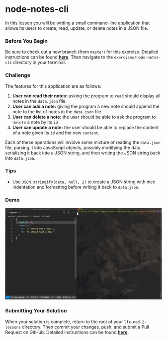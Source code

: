 # node-notes-cli

In this lesson you will be writing a small command-line application that allows its users to create, read, update, or delete notes in a JSON file.

### Before You Begin

Be sure to check out a new branch (from `master`) for this exercise. Detailed instructions can be found [**here**](../../guides/before-each-exercise.md). Then navigate to the `exercises/node-notes-cli` directory in your terminal.

### Challenge

The features for this application are as follows:

1. **User can read their notes:** asking the program to `read` should display all notes in the `data.json` file.
1. **User can add a note:** giving the program a new note should append the note to the list of notes in the `data.json` file.
1. **User can delete a note:** the user should be able to ask the program to `delete` a note by its `id`
1. **User can update a note:** the user should be able to replace the content of a note given its `id` and the new `content`.

Each of these operations will involve some mixture of reading the `data.json` file, parsing it into JavaScript objects, possibly modifying the data, serializing it back into a JSON string, and then writing the JSON string back into `data.json`.

### Tips

- Use `JSON.stringify(data, null, 2)` to create a JSON string with nice indentation and formatting before writing it back to `data.json`.

### Demo

<p align="middle">
  <img src="images/node-notes-cli.gif">
</p>

### Submitting Your Solution

When your solution is complete, return to the root of your `lfz-mod-2-lessons` directory. Then commit your changes, push, and submit a Pull Request on GitHub. Detailed instructions can be found [**here**](../../guides/after-each-exercise.md).
